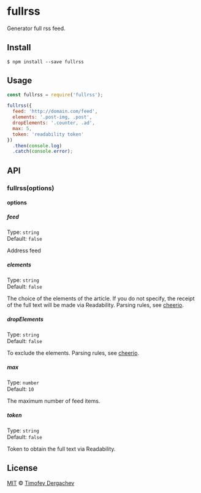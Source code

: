 # fullrss

Generator full rss feed.

## Install

```
$ npm install --save fullrss
```

## Usage

```js
const fullrss = require('fullrss');

fullrss({
  feed: 'http://domain.com/feed',
  elements: '.post-img, .post',
  dropElements: '.counter, .ad',
  max: 5,
  token: 'readability token'
})
  .then(console.log)
  .catch(console.error);
```

## API

### fullrss(options)

#### options

##### feed

Type: `string`  
Default: `false`

Address feed

##### elements

Type: `string`  
Default: `false`

The choice of the elements of the article. If you do not specify, the receipt of the full text will be made via Readability. Parsing rules, see [cheerio](https://github.com/cheeriojs/cheerio).

##### dropElements

Type: `string`  
Default: `false`

To exclude the elements. Parsing rules, see [cheerio](https://github.com/cheeriojs/cheerio).

##### max

Type: `number`  
Default: `10`

The maximum number of feed items.

##### token

Type: `string`  
Default: `false`

Token to obtain the full text via Readability.

## License

[MIT](LICENSE.md) © [Timofey Dergachev](http://exeto.me/)
